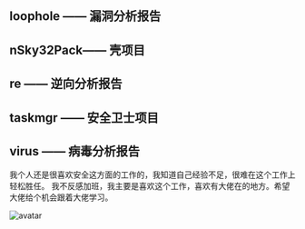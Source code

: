 ## loophole  —— 漏洞分析报告
## nSky32Pack—— 壳项目
## re        —— 逆向分析报告
## taskmgr   —— 安全卫士项目
## virus     —— 病毒分析报告

我个人还是很喜欢安全这方面的工作的，我知道自己经验不足，很难在这个工作上轻松胜任。
我不反感加班，我主要是喜欢这个工作，喜欢有大佬在的地方。希望大佬给个机会跟着大佬学习。

![avatar](https://gimg2.baidu.com/image_search/src=http%3A%2F%2Fpic.5577.com%2Fup%2F2017-8%2F2017811146104760.jpg&refer=http%3A%2F%2Fpic.5577.com&app=2002&size=f9999,10000&q=a80&n=0&g=0n&fmt=jpeg?sec=1620639139&t=f57991a340f8a9f69b732856c0339a91)
